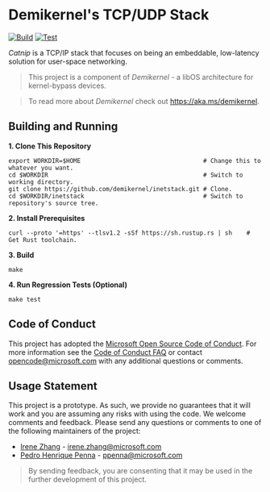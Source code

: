Demikernel's TCP/UDP Stack
===========================

[![Build](https://github.com/demikernel/inetstack/actions/workflows/build.yml/badge.svg)](https://github.com/demikernel/inetstack/actions/workflows/build.yml)
[![Test](https://github.com/demikernel/inetstack/actions/workflows/test.yml/badge.svg)](https://github.com/demikernel/inetstack/actions/workflows/test.yml)

_Catnip_ is a TCP/IP stack that focuses on being an embeddable, low-latency
solution for user-space networking.

> This project is a component of _Demikernel_ - a libOS architecture for
kernel-bypass devices.

> To read more about _Demikernel_ check out https://aka.ms/demikernel.

Building and Running
---------------------

**1. Clone This Repository**
```
export WORKDIR=$HOME                                  # Change this to whatever you want.
cd $WORKDIR                                           # Switch to working directory.
git clone https://github.com/demikernel/inetstack.git # Clone.
cd $WORKDIR/inetstack                                 # Switch to repository's source tree.
```

**2. Install Prerequisites**
```
curl --proto '=https' --tlsv1.2 -sSf https://sh.rustup.rs | sh    # Get Rust toolchain.
```

**3. Build**
```
make
```

**4. Run Regression Tests (Optional)**
```
make test
```

Code of Conduct
---------------

This project has adopted the [Microsoft Open Source Code of Conduct](https://opensource.microsoft.com/codeofconduct/).
For more information see the [Code of Conduct FAQ](https://opensource.microsoft.com/codeofconduct/faq/)
or contact [opencode@microsoft.com](mailto:opencode@microsoft.com) with any additional questions or comments.


Usage Statement
--------------

This project is a prototype. As such, we provide no guarantees that it will
work and you are assuming any risks with using the code. We welcome comments
and feedback. Please send any questions or comments to one of the following
maintainers of the project:

- [Irene Zhang](https://github.com/iyzhang) - [irene.zhang@microsoft.com](mailto:irene.zhang@microsoft.com)
- [Pedro Henrique Penna](https://github.com/ppenna) - [ppenna@microsoft.com](mailto:ppenna@microsoft.com)

> By sending feedback, you are consenting that it may be used  in the further
> development of this project.
